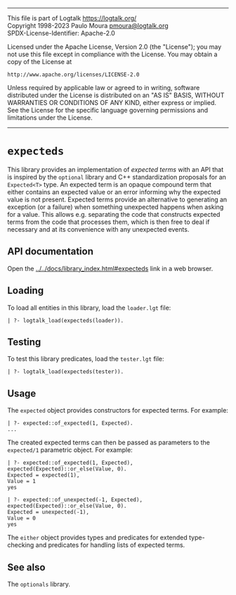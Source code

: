 ________________________________________________________________________

This file is part of Logtalk <https://logtalk.org/>  
Copyright 1998-2023 Paulo Moura <pmoura@logtalk.org>  
SPDX-License-Identifier: Apache-2.0

Licensed under the Apache License, Version 2.0 (the "License");
you may not use this file except in compliance with the License.
You may obtain a copy of the License at

    http://www.apache.org/licenses/LICENSE-2.0

Unless required by applicable law or agreed to in writing, software
distributed under the License is distributed on an "AS IS" BASIS,
WITHOUT WARRANTIES OR CONDITIONS OF ANY KIND, either express or implied.
See the License for the specific language governing permissions and
limitations under the License.
________________________________________________________________________


`expecteds`
===========

This library provides an implementation of *expected terms* with an API
that is inspired by the `optional` library and C++ standardization proposals
for an `Expected<T>` type. An expected term is an opaque compound term that
either contains an expected value or an error informing why the expected
value is not present. Expected terms provide an alternative to generating
an exception (or a failure) when something unexpected happens when asking
for a value. This allows e.g. separating the code that constructs expected
terms from the code that processes them, which is then free to deal if
necessary and at its convenience with any unexpected events.


API documentation
-----------------

Open the [../../docs/library_index.html#expecteds](../../docs/library_index.html#expecteds)
link in a web browser.


Loading
-------

To load all entities in this library, load the `loader.lgt` file:

	| ?- logtalk_load(expecteds(loader)).


Testing
-------

To test this library predicates, load the `tester.lgt` file:

	| ?- logtalk_load(expecteds(tester)).


Usage
-----

The `expected` object provides constructors for expected terms. For example:

	| ?- expected::of_expected(1, Expected).
	...

The created expected terms can then be passed as parameters to the `expected/1`
parametric object. For example:

	| ?- expected::of_expected(1, Expected), expected(Expected)::or_else(Value, 0).
	Expected = expected(1),
	Value = 1
	yes

	| ?- expected::of_unexpected(-1, Expected), expected(Expected)::or_else(Value, 0).
	Expected = unexpected(-1),
	Value = 0
	yes

The `either` object provides types and predicates for extended type-checking
and predicates for handling lists of expected terms.


See also
--------

The `optionals` library.
